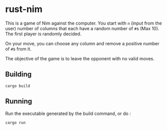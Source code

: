 # rust-nim
This is a game of Nim against the computer.
You start with `n` (input from the user) number of columns that each have a random number of `#`s (Max 10).
The first player is randomly decided.

On your move, you can choose any column and remove a positive number of `#`s from it.

The objective of the game is to leave the opponent with no valid moves.

## Building
```
cargo build
```

## Running
Run the executable generated by the build command, or do :
```
cargo run
```
